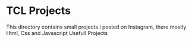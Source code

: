 # TCL Projects

This directory contains small projects i posted on Instagram, there mostly Html, Css and Javascript Usefull Projects
